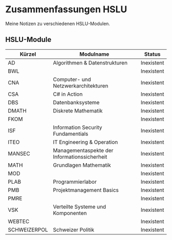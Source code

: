 # Zusammenfassungen HSLU

Meine Notizen zu verschiedenen HSLU-Modulen.

## HSLU-Module

| Kürzel	| Modulname			| Status |
|---------------|-------------------------------|---|
| AD		| Algorithmen & Datenstrukturen	| Inexistent |
| BWL |  | Inexistent |
| CNA | Computer- und Netzwerkarchitekturen | Inexistent |
| CSA | C# in Action | Inexistent |
| DBS | Datenbanksysteme | Inexistent |
| DMATH | Diskrete Mathematik | Inexistent |
| FKOM |  | Inexistent |
| ISF | Information Security Fundamentials | Inexistent |
| ITEO | IT Engineering & Operation | Inexistent |
| MANSEC | Managementaspekte der Informationssicherheit | Inexistent |
| MATH | Grundlagen Mathematik | Inexistent |
| MOD |  | Inexistent |
| PLAB | Programmierlabor | Inexistent |
| PMB | Projektmanagement Basics | Inexistent |
| PMRE |  | Inexistent |
| VSK | Verteilte Systeme und Komponenten | Inexistent |
| WEBTEC |  | Inexistent |
| SCHWEIZERPOL	| Schweizer Politik	| Inexistent |
